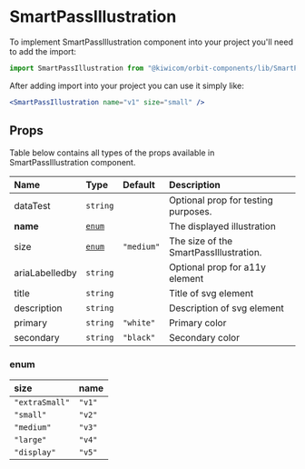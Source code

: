 # SmartPassIllustration

To implement SmartPassIllustration component into your project you'll need to add the import:

```jsx
import SmartPassIllustration from "@kiwicom/orbit-components/lib/SmartPassIllustration";
```

After adding import into your project you can use it simply like:

```jsx
<SmartPassIllustration name="v1" size="small" />
```

## Props

Table below contains all types of the props available in SmartPassIllustration component.

| Name           | Type            | Default    | Description                            |
| :------------- | :-------------- | :--------- | :------------------------------------- |
| dataTest       | `string`        |            | Optional prop for testing purposes.    |
| **name**       | [`enum`](#enum) |            | The displayed illustration             |
| size           | [`enum`](#enum) | `"medium"` | The size of the SmartPassIllustration. |
| ariaLabelledby | `string`        |            | Optional prop for a11y element         |
| title          | `string`        |            | Title of svg element                   |
| description    | `string`        |            | Description of svg element             |
| primary        | `string`        | `"white"`  | Primary color                          |
| secondary      | `string`        | `"black"`  | Secondary color                        |

### enum

| size           | name   |
| :------------- | :----- |
| `"extraSmall"` | `"v1"` |
| `"small"`      | `"v2"` |
| `"medium"`     | `"v3"` |
| `"large"`      | `"v4"` |
| `"display"`    | `"v5"` |
